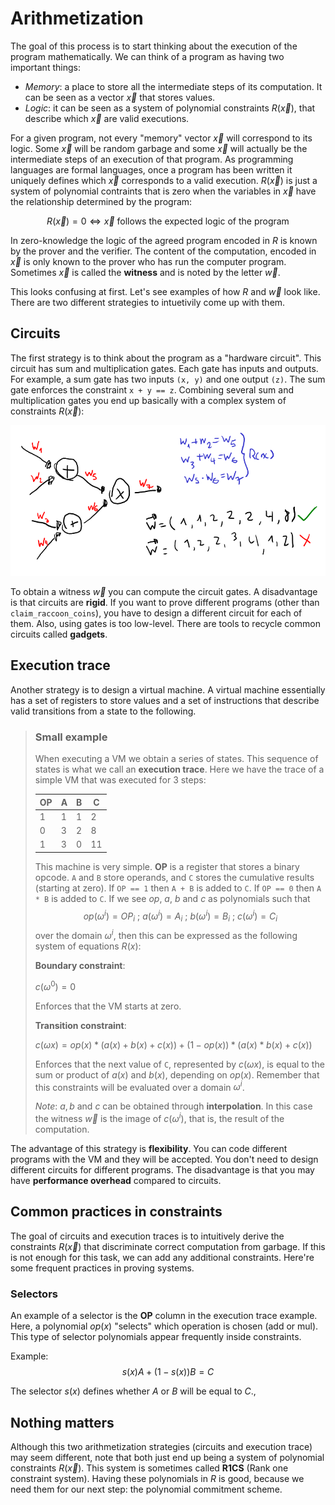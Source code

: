 # Arithmetization
The goal of this process is to start thinking about the execution of the program mathematically. We can think of a program as having two important things:
- *Memory*: a place to store all the intermediate steps of its computation. It can be seen as a vector $\vec{x}$ that stores values.
- *Logic*: it can be seen as a system of polynomial constraints $R(\vec{x})$, that describe which $\vec{x}$ are valid executions.

For a given program, not every "memory" vector $\vec{x}$ will correspond to its logic. Some $\vec{x}$ will be random garbage and some $\vec{x}$ will actually be the intermediate steps of an execution of that program. As programming languages are formal languages, once a program has been written it uniquely defines which $\vec{x}$ corresponds to a valid execution. $R(\vec{x})$ is just a system of polynomial contraints that is zero when the variables in $\vec{x}$ have the relationship determined by the program:

$$R(\vec{x})=0 \iff \vec{x} \text{ follows the expected logic of the program}$$


In zero-knowledge the logic of the agreed program encoded in $R$ is known by the prover and the verifier. The content of the computation, encoded in $\vec{x}$ is only known to the prover who has run the computer program. Sometimes $\vec{x}$ is called the **witness** and is noted by the letter $\vec{w}$.

This looks confusing at first. Let's see examples of how $R$ and $\vec{w}$ look like. There are two different strategies to intuetivily come up with them.

## Circuits
The first strategy is to think about the program as a "hardware circuit". This circuit has sum and multiplication gates. Each gate has inputs and outputs. For example, a sum gate has two inputs `(x, y)` and one output `(z)`. The sum gate enforces the constraint `x + y == z`. Combining several sum and multiplication gates you end up basically with a complex system of constraints $R(\vec{x})$:

![image](../images/intro_zk_circuits.png)

To obtain a witness $\vec{w}$ you can compute the circuit gates. A disadvantage is that circuits are **rigid**. If you want to prove different programs (other than `claim_raccoon_coins`), you have to design a different circuit for each of them. Also, using gates is too low-level. There are tools to recycle common circuits called **gadgets**.

## Execution trace
Another strategy is to design a virtual machine. A virtual machine essentially has a set of registers to store values and a set of instructions that describe valid transitions from a state to the following.

> ### Small example
> When executing a VM we obtain a series of states. This sequence of states is what we call an **execution trace**. Here we have the trace of a simple VM that was executed for 3 steps:
> 
> | OP  |  A       | B        | C        |
> | ----| -------- | -------- | -------- |
> |  1  |  1       | 1        | 2        |
> |  0  |  3       | 2        | 8        |
> |  1  |  3       | 0        | 11       |
>
> This machine is very simple. **OP** is a register that stores a binary opcode. `A` and `B` store operands, and `C` stores the cumulative results (starting at zero). If `OP == 1` then `A + B` is added to `C`. If `OP == 0` then `A * B` is added to `C`.
> If we see $op$, $a$, $b$ and $c$ as polynomials such that $$op(\omega^i)=OP_i \ ; \ a(\omega^i)=A_i \ ; \ b(\omega^i)=B_i \ ; \ c(\omega^i)=C_i$$
> over the domain $\omega^i$, then this can be expressed as the following system of equations $R(x)$:
>  
> **Boundary constraint**:
> 
> $c(\omega^0)=0$ 
> 
> Enforces that the VM starts at zero.
>
> **Transition constraint**:
> 
> $c(\omega x) = op(x) * (a(x) + b(x) + c(x)) + (1 - op(x)) * (a(x) * b(x) + c(x))$
> 
> Enforces that the next value of `C`, represented by $c(\omega x)$, is equal to the sum or product of $a(x)$ and $b(x)$, depending on $op(x)$. Remember that this constraints will be evaluated over a domain $\omega^i$. 
> 
> *Note*: $a, b$ and $c$ can be obtained through **interpolation**. In this case the witness $\vec{w}$ is the image of $c(\omega^i)$, that is, the result of the computation.

The advantage of this strategy is **flexibility**. You can code different programs with the VM and they will be accepted. You don't need to design different circuits for different programs. The disadvantage is that you may have **performance overhead** compared to circuits.

## Common practices in constraints
The goal of circuits and execution traces is to intuitively derive the constraints $R(\vec{x})$ that discriminate correct computation from garbage. If this is not enough for this task, we can add any additional constraints. Here're some frequent practices in proving systems.

### Selectors
An example of a selector is the **OP** column in the execution trace example. Here, a polynomial $op(x)$ "selects" which operation is chosen (add or mul). This type of selector polynomials appear frequently inside constraints.

Example: 
$$
s(x) A + (1-s(x)) B = C
$$

The selector $s(x)$ defines whether $A$ or $B$ will be equal to $C$.,

## Nothing matters
Although this two arithmetization strategies (circuits and execution trace) may seem different, note that both just end up being a system of polynomial constraints $R(\vec{x})$. This system is sometimes called **R1CS** (Rank one constraint system). Having these polynomials in $R$ is good, because we need them for our next step: the polynomial commitment scheme.

